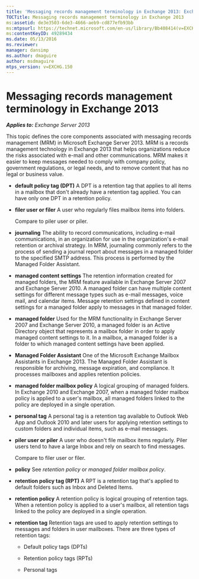 ```yaml
---
title: 'Messaging records management terminology in Exchange 2013: Exchange 2013 Help'
TOCTitle: Messaging records management terminology in Exchange 2013
ms:assetid: de3e3503-6de3-4666-aeb9-cd877efb93bb
ms:mtpsurl: https://technet.microsoft.com/en-us/library/Bb408414(v=EXCHG.150)
ms:contentKeyID: 49289434
ms.date: 05/13/2016
ms.reviewer: 
manager: dansimp
ms.author: dmaguire
author: msdmaguire
mtps_version: v=EXCHG.150
---
```


# Messaging records management terminology in Exchange 2013

_**Applies to:** Exchange Server 2013_

This topic defines the core components associated with messaging records management (MRM) in Microsoft Exchange Server 2013. MRM is a records management technology in Exchange 2013 that helps organizations reduce the risks associated with e-mail and other communications. MRM makes it easier to keep messages needed to comply with company policy, government regulations, or legal needs, and to remove content that has no legal or business value.

  - **default policy tag (DPT)**
    A DPT is a retention tag that applies to all items in a mailbox that don't already have a retention tag applied. You can have only one DPT in a retention policy.

<!-- end list -->

  - **filer user or filer**
    A user who regularly files mailbox items into folders.

    Compare to piler user or piler.

<!-- end list -->

  - **journaling**
    The ability to record communications, including e-mail communications, in an organization for use in the organization's e-mail retention or archival strategy. In MRM, journaling commonly refers to the process of sending a journal report about messages in a managed folder to the specified SMTP address. This process is performed by the Managed Folder Assistant.

<!-- end list -->

  - **managed content settings**
    The retention information created for managed folders, the MRM feature available in Exchange Server 2007 and Exchange Server 2010. A managed folder can have multiple content settings for different message types such as e-mail messages, voice mail, and calendar items. Message retention settings defined in content settings for a managed folder apply to messages in that managed folder.

<!-- end list -->

  - **managed folder**
    Used for the MRM functionality in Exchange Server 2007 and Exchange Server 2010, a managed folder is an Active Directory object that represents a mailbox folder in order to apply managed content settings to it. In a mailbox, a managed folder is a folder to which managed content settings have been applied.

<!-- end list -->

  - **Managed Folder Assistant**
    One of the Microsoft Exchange Mailbox Assistants in Exchange 2013. The Managed Folder Assistant is responsible for archiving, message expiration, and compliance. It processes mailboxes and applies retention policies.

<!-- end list -->

  - **managed folder mailbox policy**
    A logical grouping of managed folders. In Exchange 2010 and Exchange 2007, when a managed folder mailbox policy is applied to a user's mailbox, all managed folders linked to the policy are deployed in a single operation.

<!-- end list -->

  - **personal tag**
    A personal tag is a retention tag available to Outlook Web App and Outlook 2010 and later users for applying retention settings to custom folders and individual items, such as e-mail messages.

<!-- end list -->

  - **piler user or piler**
    A user who doesn't file mailbox items regularly. Piler users tend to have a large Inbox and rely on search to find messages.

    Compare to filer user or filer.

<!-- end list -->

  - **policy**
    See *retention policy* or *managed folder mailbox policy*.

<!-- end list -->

  - **retention policy tag (RPT)**
    A RPT is a retention tag that's applied to default folders such as Inbox and Deleted Items.

<!-- end list -->

  - **retention policy**
    A retention policy is logical grouping of retention tags. When a retention policy is applied to a user's mailbox, all retention tags linked to the policy are deployed in a single operation.

<!-- end list -->

  - **retention tag**
    Retention tags are used to apply retention settings to messages and folders in user mailboxes. There are three types of retention tags:

      - Default policy tags (DPTs)

      - Retention policy tags (RPTs)

      - Personal tags
